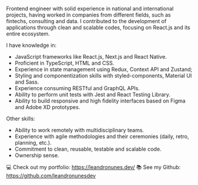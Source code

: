 Frontend engineer with solid experience in national and international projects, having worked in companies from different fields, such as fintechs, consulting and data. I contributed to the development of applications through clean and scalable codes, focusing on React.js and its entire ecosystem.

I have knowledge in:

- JavaScript frameworks like React.js, Next.js and React Native.
- Proficient in TypeScript, HTML and CSS.
- Experience in state management using Redux, Context API and Zustand;
- Styling and componentization skills with styled-components, Material UI and Sass.
- Experience consuming RESTful and GraphQL APIs.
- Ability to perform unit tests with Jest and React Testing Library.
- Ability to build responsive and high fidelity interfaces based on Figma and Adobe XD prototypes.

Other skills:

- Ability to work remotely with multidisciplinary teams.
- Experience with agile methodologies and their ceremonies (daily, retro, planning, etc.).
- Commitment to clean, reusable, testable and scalable code.
- Ownership sense.


💻 Check out my portfolio: https://leandronunes.dev/
📚 See my Github: https://github.com/leandronunesdev
